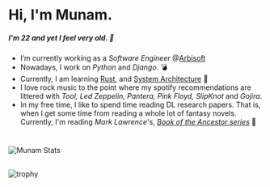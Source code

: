 # Hi, I'm Munam. 
##### I'm 22 and yet I feel very old. 👋


- I’m currently working as a *Software Engineer* @[Arbisoft](https://arbisoft.com/)
- Nowadays, I work on *Python* and *Django*. :bomb:
- Currently, I am learning [Rust](https://www.rust-lang.org/), and [System Architecture](https://www.amazon.com/Clean-Architecture-Craftsmans-Software-Structure/dp/01344941640) 📘
- I love rock music to the point where my spotify recommendations are littered with *Tool, Led Zeppelin, Pantera, Pink Floyd, SlipKnot* and *Gojira*. 
- In my free time, I like to spend time reading DL research papers. That is, when I get some time from reading a whole lot of fantasy novels. Currently, I'm reading *Mark Lawrence*'s, [*Book of the Ancestor series*](https://www.goodreads.com/series/185644-book-of-the-ancestor) :book:

# 
![Munam Stats](https://github-profile-summary-cards.vercel.app/api/cards/profile-details?username=aightmunam&theme=monokai)

## 
![trophy](https://github-profile-trophy.vercel.app/?username=aightmunam&theme=darkhub&no-bg=true&no-frame=true&rank=SSS,SS,S,AAA,AA,A)

<!-- 
## 
<img alt="Munam's Activity Graph" src="https://activity-graph.herokuapp.com/graph?username=aightmunam&bg_color=111111&color=F1FFFF&line=F178FF&point=FFFFFF&hide_border=true" />
 -->


